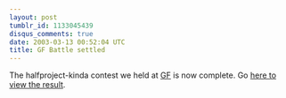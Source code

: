 ```yaml
---
layout: post
tumblr_id: 1133045439
disqus_comments: true
date: 2003-03-13 00:52:04 UTC
title: GF Battle settled
---
```


The halfproject-kinda contest we held at <a href="http://www.grafisktforum.org" target="_blank">GF</a> is now complete. Go <a href="http://harem.nu/gf-battle/" target="_blank">here to view the result</a>.
